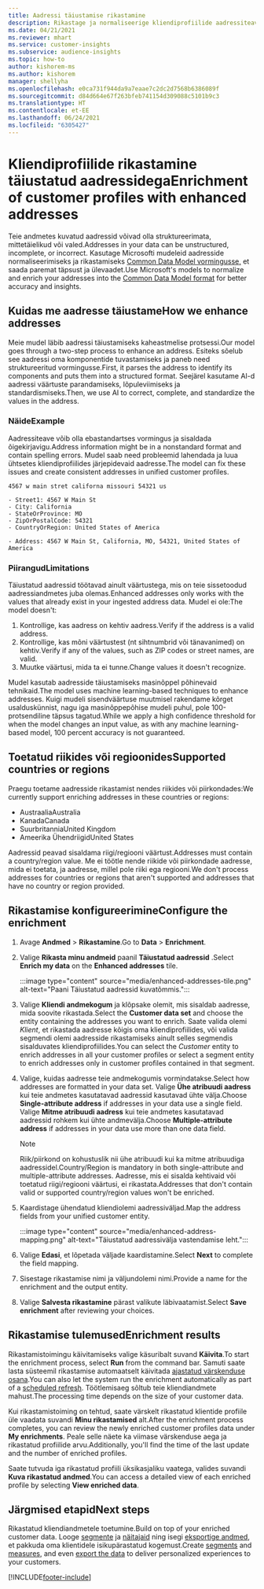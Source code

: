 ```yaml
---
title: Aadressi täiustamise rikastamine
description: Rikastage ja normaliseerige kliendiprofiilide aadressiteavet Microsofti mudelitega.
ms.date: 04/21/2021
ms.reviewer: mhart
ms.service: customer-insights
ms.subservice: audience-insights
ms.topic: how-to
author: kishorem-ms
ms.author: kishorem
manager: shellyha
ms.openlocfilehash: e0ca731f944da9a7eaae7c2dc2d7568b6386089f
ms.sourcegitcommit: d84d664e67f263bfeb741154d309088c5101b9c3
ms.translationtype: HT
ms.contentlocale: et-EE
ms.lasthandoff: 06/24/2021
ms.locfileid: "6305427"
---
```

# <a name="enrichment-of-customer-profiles-with-enhanced-addresses"></a><span data-ttu-id="b18ec-103">Kliendiprofiilide rikastamine täiustatud aadressidega</span><span class="sxs-lookup"><span data-stu-id="b18ec-103">Enrichment of customer profiles with enhanced addresses</span></span>

<span data-ttu-id="b18ec-104">Teie andmetes kuvatud aadressid võivad olla struktureerimata, mittetäielikud või valed.</span><span class="sxs-lookup"><span data-stu-id="b18ec-104">Addresses in your data can be unstructured, incomplete, or incorrect.</span></span> <span data-ttu-id="b18ec-105">Kasutage Microsofti mudeleid aadresside normaliseerimiseks ja rikastamiseks [Common Data Model vormingusse,](/common-data-model/schema/core/applicationcommon/address) et saada paremat täpsust ja ülevaadet.</span><span class="sxs-lookup"><span data-stu-id="b18ec-105">Use Microsoft's models to normalize and enrich your addresses into the [Common Data Model format](/common-data-model/schema/core/applicationcommon/address) for better accuracy and insights.</span></span>

## <a name="how-we-enhance-addresses"></a><span data-ttu-id="b18ec-106">Kuidas me aadresse täiustame</span><span class="sxs-lookup"><span data-stu-id="b18ec-106">How we enhance addresses</span></span>

<span data-ttu-id="b18ec-107">Meie mudel läbib aadressi täiustamiseks kaheastmelise protsessi.</span><span class="sxs-lookup"><span data-stu-id="b18ec-107">Our model goes through a two-step process to enhance an address.</span></span> <span data-ttu-id="b18ec-108">Esiteks sõelub see aadressi oma komponentide tuvastamiseks ja paneb need struktureeritud vormingusse.</span><span class="sxs-lookup"><span data-stu-id="b18ec-108">First, it parses the address to identify its components and puts them into a structured format.</span></span> <span data-ttu-id="b18ec-109">Seejärel kasutame AI-d aadressi väärtuste parandamiseks, lõpuleviimiseks ja standardismiseks.</span><span class="sxs-lookup"><span data-stu-id="b18ec-109">Then, we use AI to correct, complete, and standardize the values in the address.</span></span>

### <a name="example"></a><span data-ttu-id="b18ec-110">Näide</span><span class="sxs-lookup"><span data-stu-id="b18ec-110">Example</span></span>

<span data-ttu-id="b18ec-111">Aadressiteave võib olla ebastandartses vormingus ja sisaldada õigekirjavigu.</span><span class="sxs-lookup"><span data-stu-id="b18ec-111">Address information might be in a nonstandard format and contain spelling errors.</span></span> <span data-ttu-id="b18ec-112">Mudel saab need probleemid lahendada ja luua ühtsetes kliendiprofiilides järjepidevaid aadresse.</span><span class="sxs-lookup"><span data-stu-id="b18ec-112">The model can fix these issues and create consistent addresses in unified customer profiles.</span></span>

```Input
4567 w main stret californa missouri 54321 us
```

```Output
- Street1: 4567 W Main St
- City: California
- StateOrProvince: MO
- ZipOrPostalCode: 54321
- CountryOrRegion: United States of America

- Address: 4567 W Main St, California, MO, 54321, United States of America
```

### <a name="limitations"></a><span data-ttu-id="b18ec-113">Piirangud</span><span class="sxs-lookup"><span data-stu-id="b18ec-113">Limitations</span></span>

<span data-ttu-id="b18ec-114">Täiustatud aadressid töötavad ainult väärtustega, mis on teie sissetoodud aadressiandmetes juba olemas.</span><span class="sxs-lookup"><span data-stu-id="b18ec-114">Enhanced addresses only works with the values that already exist in your ingested address data.</span></span> <span data-ttu-id="b18ec-115">Mudel ei ole:</span><span class="sxs-lookup"><span data-stu-id="b18ec-115">The model doesn't:</span></span> 

1. <span data-ttu-id="b18ec-116">Kontrollige, kas aadress on kehtiv aadress.</span><span class="sxs-lookup"><span data-stu-id="b18ec-116">Verify if the address is a valid address.</span></span>
2. <span data-ttu-id="b18ec-117">Kontrollige, kas mõni väärtustest (nt sihtnumbrid või tänavanimed) on kehtiv.</span><span class="sxs-lookup"><span data-stu-id="b18ec-117">Verify if any of the values, such as ZIP codes or street names, are valid.</span></span>
3. <span data-ttu-id="b18ec-118">Muutke väärtusi, mida ta ei tunne.</span><span class="sxs-lookup"><span data-stu-id="b18ec-118">Change values it doesn't recognize.</span></span>

<span data-ttu-id="b18ec-119">Mudel kasutab aadresside täiustamiseks masinõppel põhinevaid tehnikaid.</span><span class="sxs-lookup"><span data-stu-id="b18ec-119">The model uses machine learning-based techniques to enhance addresses.</span></span> <span data-ttu-id="b18ec-120">Kuigi mudeli sisendväärtuse muutmisel rakendame kõrget usalduskünnist, nagu iga masinõppepõhise mudeli puhul, pole 100-protsendiline täpsus tagatud.</span><span class="sxs-lookup"><span data-stu-id="b18ec-120">While we apply a high confidence threshold for when the model changes an input value, as with any machine learning-based model, 100 percent accuracy is not guaranteed.</span></span>

## <a name="supported-countries-or-regions"></a><span data-ttu-id="b18ec-121">Toetatud riikides või regioonides</span><span class="sxs-lookup"><span data-stu-id="b18ec-121">Supported countries or regions</span></span>

<span data-ttu-id="b18ec-122">Praegu toetame aadresside rikastamist nendes riikides või piirkondades:</span><span class="sxs-lookup"><span data-stu-id="b18ec-122">We currently support enriching addresses in these countries or regions:</span></span> 

- <span data-ttu-id="b18ec-123">Austraalia</span><span class="sxs-lookup"><span data-stu-id="b18ec-123">Australia</span></span>
- <span data-ttu-id="b18ec-124">Kanada</span><span class="sxs-lookup"><span data-stu-id="b18ec-124">Canada</span></span>
- <span data-ttu-id="b18ec-125">Suurbritannia</span><span class="sxs-lookup"><span data-stu-id="b18ec-125">United Kingdom</span></span>
- <span data-ttu-id="b18ec-126">Ameerika Ühendriigid</span><span class="sxs-lookup"><span data-stu-id="b18ec-126">United States</span></span>

<span data-ttu-id="b18ec-127">Aadressid peavad sisaldama riigi/regiooni väärtust.</span><span class="sxs-lookup"><span data-stu-id="b18ec-127">Addresses must contain a country/region value.</span></span> <span data-ttu-id="b18ec-128">Me ei töötle nende riikide või piirkondade aadresse, mida ei toetata, ja aadresse, millel pole riiki ega regiooni.</span><span class="sxs-lookup"><span data-stu-id="b18ec-128">We don't process addresses for countries or regions that aren't supported and addresses that have no country or region provided.</span></span>

## <a name="configure-the-enrichment"></a><span data-ttu-id="b18ec-129">Rikastamise konfigureerimine</span><span class="sxs-lookup"><span data-stu-id="b18ec-129">Configure the enrichment</span></span>

1. <span data-ttu-id="b18ec-130">Avage **Andmed** > **Rikastamine**.</span><span class="sxs-lookup"><span data-stu-id="b18ec-130">Go to **Data** > **Enrichment**.</span></span>

1. <span data-ttu-id="b18ec-131">Valige **Rikasta minu andmeid** paanil **Täiustatud aadressid** .</span><span class="sxs-lookup"><span data-stu-id="b18ec-131">Select **Enrich my data** on the **Enhanced addresses** tile.</span></span>

   :::image type="content" source="media/enhanced-addresses-tile.png" alt-text="Paani Täiustatud aadressid kuvatõmmis.":::

1. <span data-ttu-id="b18ec-133">Valige **Kliendi andmekogum** ja klõpsake olemit, mis sisaldab aadresse, mida soovite rikastada.</span><span class="sxs-lookup"><span data-stu-id="b18ec-133">Select the **Customer data set** and choose the entity containing the addresses you want to enrich.</span></span> <span data-ttu-id="b18ec-134">Saate valida olemi *Klient*, et rikastada aadresse kõigis oma kliendiprofiilides, või valida segmendi olemi aadresside rikastamiseks ainult selles segmendis sisalduvates kliendiprofiilides.</span><span class="sxs-lookup"><span data-stu-id="b18ec-134">You can select the *Customer* entity to enrich addresses in all your customer profiles or select a segment entity to enrich addresses only in customer profiles contained in that segment.</span></span>

1. <span data-ttu-id="b18ec-135">Valige, kuidas aadresse teie andmekogumis vormindatakse.</span><span class="sxs-lookup"><span data-stu-id="b18ec-135">Select how addresses are formatted in your data set.</span></span> <span data-ttu-id="b18ec-136">Valige **Ühe atribuudi aadress** kui teie andmetes kasutatavad aadressid kasutavad ühte välja.</span><span class="sxs-lookup"><span data-stu-id="b18ec-136">Choose **Single-attribute address** if addresses in your data use a single field.</span></span> <span data-ttu-id="b18ec-137">Valige **Mitme atribuudi aadress** kui teie andmetes kasutatavad aadressid rohkem kui ühte andmevälja.</span><span class="sxs-lookup"><span data-stu-id="b18ec-137">Choose **Multiple-attribute address** if addresses in your data use more than one data field.</span></span>

   > [!NOTE]
   > <span data-ttu-id="b18ec-138">Riik/piirkond on kohustuslik nii ühe atribuudi kui ka mitme atribuudiga aadressidel.</span><span class="sxs-lookup"><span data-stu-id="b18ec-138">Country/Region is mandatory in both single-attribute and multiple-attribute addresses.</span></span> <span data-ttu-id="b18ec-139">Aadresse, mis ei sisalda kehtivaid või toetatud riigi/regiooni väärtusi, ei rikastata.</span><span class="sxs-lookup"><span data-stu-id="b18ec-139">Addresses that don't contain valid or supported country/region values won't be enriched.</span></span>

1.  <span data-ttu-id="b18ec-140">Kaardistage ühendatud kliendiolemi aadressiväljad.</span><span class="sxs-lookup"><span data-stu-id="b18ec-140">Map the address fields from your unified customer entity.</span></span>

    :::image type="content" source="media/enhanced-address-mapping.png" alt-text="Täiustatud aadressivälja vastendamise leht.":::

1. <span data-ttu-id="b18ec-142">Valige **Edasi**, et lõpetada väljade kaardistamine.</span><span class="sxs-lookup"><span data-stu-id="b18ec-142">Select **Next** to complete the field mapping.</span></span>

1. <span data-ttu-id="b18ec-143">Sisestage rikastamise nimi ja väljundolemi nimi.</span><span class="sxs-lookup"><span data-stu-id="b18ec-143">Provide a name for the enrichment and the output entity.</span></span>

1. <span data-ttu-id="b18ec-144">Valige **Salvesta rikastamine** pärast valikute läbivaatamist.</span><span class="sxs-lookup"><span data-stu-id="b18ec-144">Select **Save enrichment** after reviewing your choices.</span></span>

## <a name="enrichment-results"></a><span data-ttu-id="b18ec-145">Rikastamise tulemused</span><span class="sxs-lookup"><span data-stu-id="b18ec-145">Enrichment results</span></span>

<span data-ttu-id="b18ec-146">Rikastamistoimingu käivitamiseks valige käsuribalt suvand **Käivita**.</span><span class="sxs-lookup"><span data-stu-id="b18ec-146">To start the enrichment process, select **Run** from the command bar.</span></span> <span data-ttu-id="b18ec-147">Samuti saate lasta süsteemil rikastamise automaatselt käivitada [ajastatud värskenduse osana](system.md#schedule-tab).</span><span class="sxs-lookup"><span data-stu-id="b18ec-147">You can also let the system run the enrichment automatically as part of a [scheduled refresh](system.md#schedule-tab).</span></span> <span data-ttu-id="b18ec-148">Töötlemisaeg sõltub teie kliendiandmete mahust.</span><span class="sxs-lookup"><span data-stu-id="b18ec-148">The processing time depends on the size of your customer data.</span></span>

<span data-ttu-id="b18ec-149">Kui rikastamistoiming on tehtud, saate värskelt rikastatud klientide profiile üle vaadata suvandi **Minu rikastamised** alt.</span><span class="sxs-lookup"><span data-stu-id="b18ec-149">After the enrichment process completes, you can review the newly enriched customer profiles data under **My enrichments**.</span></span> <span data-ttu-id="b18ec-150">Peale selle näete ka viimase värskenduse aega ja rikastatud profiilide arvu.</span><span class="sxs-lookup"><span data-stu-id="b18ec-150">Additionally, you'll find the time of the last update and the number of enriched profiles.</span></span>

<span data-ttu-id="b18ec-151">Saate tutvuda iga rikastatud profiili üksikasjaliku vaatega, valides suvandi **Kuva rikastatud andmed**.</span><span class="sxs-lookup"><span data-stu-id="b18ec-151">You can access a detailed view of each enriched profile by selecting **View enriched data**.</span></span>

## <a name="next-steps"></a><span data-ttu-id="b18ec-152">Järgmised etapid</span><span class="sxs-lookup"><span data-stu-id="b18ec-152">Next steps</span></span>

<span data-ttu-id="b18ec-153">Rikastatud kliendiandmetele toetumine.</span><span class="sxs-lookup"><span data-stu-id="b18ec-153">Build on top of your enriched customer data.</span></span> <span data-ttu-id="b18ec-154">Looge [segmente](segments.md) ja [näitajaid](measures.md) ning isegi [eksportige andmed](export-destinations.md), et pakkuda oma klientidele isikupärastatud kogemust.</span><span class="sxs-lookup"><span data-stu-id="b18ec-154">Create [segments](segments.md) and [measures](measures.md), and even [export the data](export-destinations.md) to deliver personalized experiences to your customers.</span></span>

[!INCLUDE[footer-include](../includes/footer-banner.md)]
